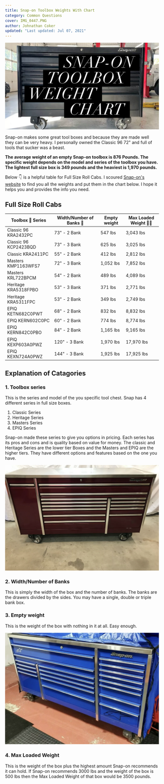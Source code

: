 ```yaml
---
title: Snap-on Toolbox Weights With Chart
category: Common Questions
cover: IMG_0447.PNG
author: Johnathan Coker
updated: "Last updated: Jul 07, 2021"
---
```


![snap on](IMG_0447.PNG)

Snap-on makes some great tool boxes and because they are made well they can be very heavy. I personally owned the Classic 96 72" and full of tools that sucker was a beast.

**The average weight of an empty Snap-on toolbox is 876 Pounds. The specific weight depends on the model and series of the toolbox you have. The lightest full size box is 349 pounds and the heaviest is 1,970 pounds.**

Below 👇 is a helpful table for Full Size Roll Cabs. I scoured [Snap-on's website](https://shop.snapon.com/categories/629047)
to find you all the weights and put them in the chart below. I hope it helps you and provides the info you need.

## Full Size Roll Cabs

| Toolbox 🧰 Series     | Width/Number of Banks 📏 | Empty weight | Max Loaded Weight 🏋️‍♂️ |
| --------------------- | ------------------------ | ------------ | -------------------- |
| Classic 96 KRA2432PC  | 73" - 2 Bank             | 547 lbs      | 3,043 lbs            |
| Classic 96 KCP2423BQD | 73" - 3 Bank             | 625 lbs      | 3,025 lbs            |
| Classic KRA2411PC     | 55" - 2 Bank             | 412 lbs      | 2,812 lbs            |
| Masters KMP1163WFS7   | 72" - 3 Bank             | 1,052 lbs    | 7,852 lbs            |
| Masters KRL722BPCM    | 54" - 2 Bank             | 489 lbs      | 4,089 lbs            |
| Heritage KRA5318FPBO  | 53" - 3 Bank             | 371 lbs      | 2,771 lbs            |
| Heritage KRA5311FPC   | 53" - 2 Bank             | 349 lbs      | 2,749 lbs            |
| EPIQ KETN682C0PWT     | 68" - 2 Bank             | 832 lbs      | 8,832 lbs            |
| EPIQ KERN602C0PC      | 60" - 2 Bank             | 774 lbs      | 8,774 lbs            |
| EPIQ KERN842C0PBO     | 84" - 2 Bank             | 1,165 lbs    | 9,165 lbs            |
| EPIQ KEXP603A0PWZ     | 120" - 3 Bank            | 1,970 lbs    | 17,970 lbs           |
| EPIQ KEXN724A0PWZ     | 144" - 3 Bank            | 1,925 lbs    | 17,925 lbs           |

## Explanation of Catagories

### 1. Toolbox series

This is the series and model of the you specific tool chest. Snap has 4 different series in full size boxes.

1. Classic Series
2. Heritage Series
3. Masters Series
4. EPIQ Series

Snap-on made these series to give you options in pricing. Each series has its pros and cons and is quality based on value for money. The classic and Heritage Series are the lower tier Boxes and the Masters and EPIQ are the higher tiers. They have different options and features based on the one you have.

![snap on 2](IMG_0445.jpg)

### 2. Width/Number of Banks

This is simply the width of the box and the number of banks. The banks are the drawers divided by the sides. You may have a single, double or triple bank box.

### 3. Empty weight

This is the weight of the box with nothing in it at all. Easy enough.

![snap on 3](IMG_0444.jpg)

### 4. Max Loaded Weight

This is the weight of the box plus the highest amount Snap-on recommends it can hold. If Snap-on recommends 3000 lbs and the weight of the box is 500 lbs then the Max Loaded Weight of that box would be 3500 pounds.
